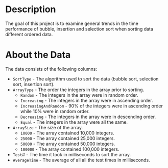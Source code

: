# Description
The goal of this project is to examine general trends in the time performance of bubble, insertion and selection sort when sorting data different ordered data.

# About the Data
The data consists of the following columns:
- `SortType` - The algorithm used to sort the data (bubble sort, selection sort, insertion sort).
- `ArrayType` - The order the integers in the array prior to sorting.
    - `Random` - The integers in the array were in random order.
    - `Increasing` - The integers in the array were in ascending order.
    - `IncreasingAndRandom` - 90% of the integers were in ascending order while 10% were in random order.
    - `Decreasing` - The integers in the array were in descending order.
    - `Equal` - The integers in the array were all the same.
- `ArraySize` - The size of the array.
    - `10000` - The array contained 10,000 integers.
    - `25000` - The array contained 25,000 integers.
    - `50000` - The array contained 50,000 integers.
    - `100000` - The array contained 100,000 integers.
- `Test`# - The time it took in milliseconds to sort the array.
- `AverageTime` - The average of all all the test times in milliseconds.
